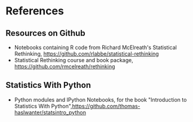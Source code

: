 # References 


## Resources on Github
+ Notebooks containing R code from Richard McElreath's Statistical Rethinking, https://github.com/rlabbe/statistical-rethinking
+ Statistical Rethinking course and book package, https://github.com/rmcelreath/rethinking

## Statistics With Python
+ Python modules and IPython Notebooks, for the book "Introduction to Statistics With Python",https://github.com/thomas-haslwanter/statsintro_python

